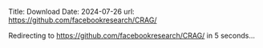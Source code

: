 Title: Download
Date: 2024-07-26
url: https://github.com/facebookresearch/CRAG/

Redirecting to <a href="https://github.com/facebookresearch/CRAG/">https://github.com/facebookresearch/CRAG/</a> in 5 seconds...
    <meta http-equiv="refresh" content="3;url=https://github.com/facebookresearch/CRAG/">
